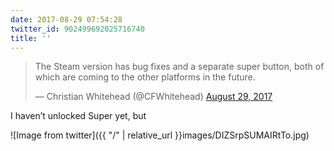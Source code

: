 ```yaml
---
date: 2017-08-29 07:54:28
twitter_id: 902499692025716740
title: ''
---
```


<blockquote class="twitter-tweet"><p lang="en" dir="ltr">The Steam version has bug fixes and a separate super button, both of which are coming to the other platforms in the future.</p>&mdash; Christian Whitehead (@CFWhitehead) <a href="https://twitter.com/CFWhitehead/status/902411716872376320?ref_src=twsrc%5Etfw">August 29, 2017</a></blockquote>
<script async src="https://platform.twitter.com/widgets.js" charset="utf-8"></script>

I haven’t unlocked Super yet, but 

![Image from twitter]({{ "/" | relative_url  }}images/DIZSrpSUMAIRtTo.jpg)
